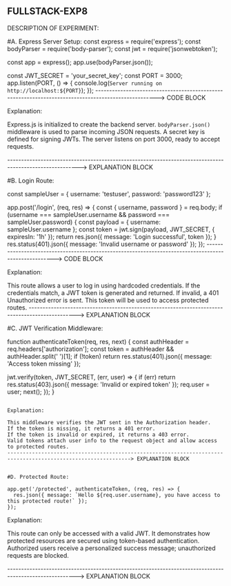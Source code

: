 ## FULLSTACK-EXP8

DESCRIPTION OF EXPERIMENT:

#A. Express Server Setup:
const express = require('express');
const bodyParser = require('body-parser');
const jwt = require('jsonwebtoken');

const app = express();
app.use(bodyParser.json());

const JWT_SECRET = 'your_secret_key';
const PORT = 3000;
app.listen(PORT, () => {
  console.log(`Server running on http://localhost:${PORT}`);
});
----------------------------------------------------------------------------------------------------> CODE BLOCK


Explanation:

Express.js is initialized to create the backend server.
`bodyParser.json()` middleware is used to parse incoming JSON requests.
A secret key is defined for signing JWTs.
The server listens on port 3000, ready to accept requests.

--------------------------------------------------------------------------------------------------------> EXPLANATION BLOCK


#B. Login Route:


const sampleUser = { username: 'testuser', password: 'password123' };

app.post('/login', (req, res) => {
  const { username, password } = req.body;
  if (username === sampleUser.username && password === sampleUser.password) {
    const payload = { username: sampleUser.username };
    const token = jwt.sign(payload, JWT_SECRET, { expiresIn: '1h' });
    return res.json({ message: 'Login successful', token });
  }
  res.status(401).json({ message: 'Invalid username or password' });
});
-----------------------------------------------------------------------------------------------------> CODE BLOCK


Explanation:

This route allows a user to log in using hardcoded credentials.
If the credentials match, a JWT token is generated and returned.
If invalid, a 401 Unauthorized error is sent.
This token will be used to access protected routes.
-----------------------------------------------------------------------------------------------> EXPLANATION BLOCK


#C. JWT Verification Middleware:


function authenticateToken(req, res, next) {
  const authHeader = req.headers['authorization'];
  const token = authHeader && authHeader.split(' ')[1];
  if (!token) return res.status(401).json({ message: 'Access token missing' });

  jwt.verify(token, JWT_SECRET, (err, user) => {
    if (err) return res.status(403).json({ message: 'Invalid or expired token' });
    req.user = user;
    next();
  });
}
```--------------------------------------------------------------------------------------------------> CODE BLOCK

Explanation:

This middleware verifies the JWT sent in the Authorization header.
If the token is missing, it returns a 401 error.
If the token is invalid or expired, it returns a 403 error.
Valid tokens attach user info to the request object and allow access to protected routes.
--------------------------------------------------------------------------------------------------------------> EXPLANATION BLOCK


#D. Protected Route:

app.get('/protected', authenticateToken, (req, res) => {
  res.json({ message: `Hello ${req.user.username}, you have access to this protected route!` });
});
```

Explanation:

This route can only be accessed with a valid JWT.
It demonstrates how protected resources are secured using token-based authentication.
Authorized users receive a personalized success message; unauthorized requests are blocked.

-------------------------------------------------------------------------------------------------------> EXPLANATION BLOCK
